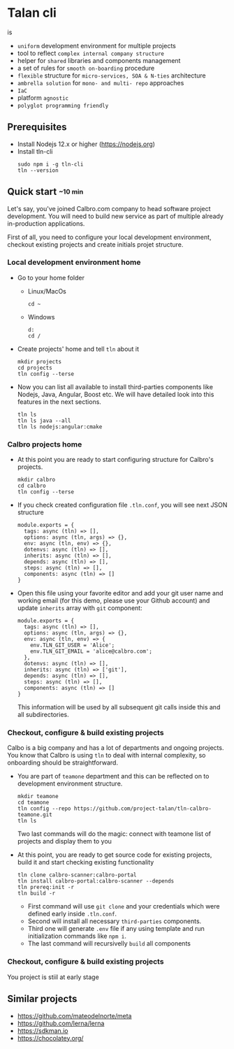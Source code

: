 # Talan cli
is
* `uniform` development environment for multiple projects
* tool to reflect `complex internal company structure`
* helper for `shared` libraries and components management
* a set of rules for `smooth on-boarding` procedure
* `flexible` structure for `micro-services, SOA & N-ties` architecture
* `ambrella solution` for `mono- and multi- repo` approaches
* `IaC`
* platform `agnostic`
* `polyglot programming friendly`

## Prerequisites
* Install Nodejs 12.x or higher (https://nodejs.org)
* Install tln-cli 
  ```
  sudo npm i -g tln-cli
  tln --version
  ```

## Quick start <sub><sup>~10 min</sup></sub>
Let's say, you've joined Calbro.com company to head software project development. You will need to build new service as part of multiple already in-production applications.

First of all, you need to configure your local development environment, checkout existing projects and create initials projet structure.

### Local development environment home
* Go to your home folder
  * Linux/MacOs
    ```
    cd ~
    ```
  * Windows
    ```
    d:
    cd /
    ```

* Create projects' home and tell `tln` about it
  ```
  mkdir projects
  cd projects
  tln config --terse
  ```
  
* Now you can list all available to install third-parties components like Nodejs, Java, Angular, Boost etc. We will have detailed look into this features in the next sections.
    ```
    tln ls
    tln ls java --all
    tln ls nodejs:angular:cmake
    ```

### Calbro projects home
* At this point you are ready to start configuring structure for Calbro's projects.
  ```
  mkdir calbro
  cd calbro
  tln config --terse
  ```
  
* If you check created configuration file `.tln.conf`, you will see next JSON structure
  ```
  module.exports = {
    tags: async (tln) => [],
    options: async (tln, args) => {},
    env: async (tln, env) => {},
    dotenvs: async (tln) => [],
    inherits: async (tln) => [],
    depends: async (tln) => [],
    steps: async (tln) => [],
    components: async (tln) => []
  }
  ```
  
* Open this file using your favorite editor and add your git user name and working email (for this demo, please use your Github account) and update `inherits` array with `git` component:
  ```
  module.exports = {
    tags: async (tln) => [],
    options: async (tln, args) => {},
    env: async (tln, env) => {
      env.TLN_GIT_USER = 'Alice';
      env.TLN_GIT_EMAIL = 'alice@calbro.com';
    },
    dotenvs: async (tln) => [],
    inherits: async (tln) => ['git'],
    depends: async (tln) => [],
    steps: async (tln) => [],
    components: async (tln) => []
  }
  ```
  This information will be used by all subsequent git calls inside this and all subdirectories.

### Checkout, configure & build existing projects
Calbo is a big company and has a lot of departments and ongoing projects. You know that Calbro is using `tln` to deal with internal complexity, so onboarding should be straightforward.
* You are part of `teamone` department and this can be reflected on to development environment structure.
  ```
  mkdir teamone
  cd teamone
  tln config --repo https://github.com/project-talan/tln-calbro-teamone.git
  tln ls
  ```
  Two last commands will do the magic: connect with teamone list of projects and display them to you
  
* At this point, you are ready to get source code for existing projects, build it and start checking existing functionality
  ```
  tln clone calbro-scanner:calbro-portal
  tln install calbro-portal:calbro-scanner --depends
  tln prereq:init -r
  tln build -r
  ```
  * First command will use `git clone` and your credentials which were defined early inside `.tln.conf`.
  * Second will install all necessary `third-parties` components.
  * Third one will generate `.env` file if any using template and run initialization commands like `npm i`.
  * The last command will recursivelly `build` all components

### Checkout, configure & build existing projects
You project is stiil at early stage

## Similar projects
* https://github.com/mateodelnorte/meta
* https://github.com/lerna/lerna
* https://sdkman.io
* https://chocolatey.org/
